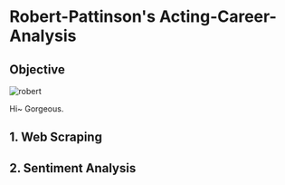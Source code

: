 # Robert-Pattinson's Acting-Career-Analysis
## Objective
![robert](https://user-images.githubusercontent.com/98130185/158734863-34639b65-86d3-4448-b0a9-a14e48286989.jpeg)

Hi~ Gorgeous.

## 1. Web Scraping

## 2. Sentiment Analysis
